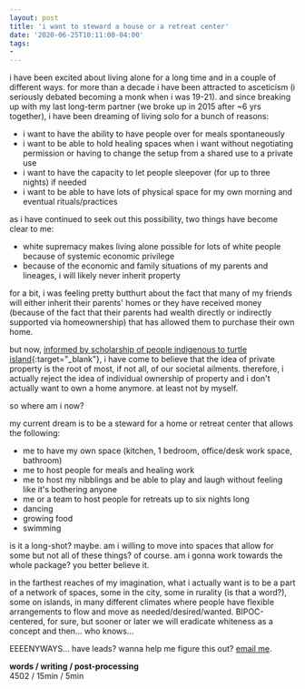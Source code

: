 ```yaml
---
layout: post
title: 'i want to steward a house or a retreat center'
date: '2020-06-25T10:11:00-04:00'
tags:
- 
--- 
```



i have been excited about living alone for a long time and in a couple of different ways. for more than a decade i have been attracted to asceticism (i seriously debated becoming a monk when i was 19-21). and since breaking up with my last long-term partner (we broke up in 2015 after ~6 yrs together), i have been dreaming of living solo for a bunch of reasons:

* i want to have the ability to have people over for meals spontaneously
* i want to be able to hold healing spaces when i want without negotiating permission or having to change the setup from a shared use to a private use
* i want to have the capacity to let people sleepover (for up to three nights) if needed
* i want to be able to have lots of physical space for my own morning and eventual rituals/practices

as i have continued to seek out this possibility, two things have become clear to me:

* white supremacy makes living alone possible for lots of white people because of systemic economic privilege
* because of the economic and family situations of my parents and lineages, i will likely never inherit property

for a bit, i was feeling pretty butthurt about the fact that many of my friends will either inherit their parents' homes or they have received money (because of the fact that their parents had wealth directly or indirectly supported via homeownership) that has allowed them to purchase their own home. 

but now, [informed by scholarship of people indigenous to turtle island](https://www.theguardian.com/commentisfree/2017/mar/27/western-idea-private-property-flawed-indigenous-peoples-have-it-right){:target="_blank"}, i have come to believe that the idea of private property is the root of most, if not all, of our societal ailments. therefore, i actually reject the idea of individual ownership of property and i don't actually want to own a home anymore. at least not by myself. 

so where am i now? 

my current dream is to be a steward for a home or retreat center that allows the following:

* me to have my own space (kitchen, 1 bedroom, office/desk work space, bathroom) 
* me to host people for meals and healing work
* me to host my nibblings and be able to play and laugh without feeling like it's bothering anyone
* me or a team to host people for retreats up to six nights long
* dancing
* growing food
* swimming

is it a long-shot? maybe. am i willing to move into spaces that allow for some but not all of these things? of course. am i gonna work towards the whole package? you better believe it. 

in the farthest reaches of my imagination, what i actually want is to be a part of a network of spaces, some in the city, some in rurality (is that a word?), some on islands, in many different climates where people have flexible arrangements to flow and move as needed/desired/wanted. BIPOC-centered, for sure, but sooner or later we will eradicate whiteness as a concept and then... who knows... 

EEEENYWAYS... have leads? wanna help me figure this out? [email me](mailto:lawrence.barriner.ii@gmail.com).

<!-- hyperlink bank -->


<!-- &#042; = asterisk -->
<!-- &#039; = single quote '-->

**words / writing / post-processing**  
4502 / 15min / 5min